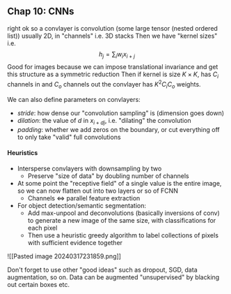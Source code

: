 ## Chap 10: CNNs
right ok
so a convlayer is
convolution (some large tensor (nested ordered list))
usually 2D, in "channels" i.e. 3D stacks
Then we have "kernel sizes" i.e.
$$h_j=\sum_i w_ix_{i+j}$$
Good for images because we can impose translational invariance and get this structure as a symmetric reduction
Then if kernel is size $K\times K,$ has $C_i$ channels in and $C_o$ channels out the convlayer has $K^2C_iC_o$ weights.

We can also define parameters on convlayers:
- *stride*: how dense our "convolution sampling" is (dimension goes down)
- *dilation*: the value of $d$ in $x_{i+dj}$, i.e. "dilating" the convolution
- *padding*: whether we add zeros on the boundary, or cut everything off to only take "valid" full convolutions

#### Heuristics
- Intersperse convlayers with downsampling by two
	- Preserve "size of data" by doubling number of channels
- At some point the "receptive field" of a single value is the entire image, so we can now flatten out into two layers or so of FCNN 
	- Channels $\iff$ parallel feature extraction
- For object detection/semantic segmentation:
	- Add max-unpool and deconvolutions (basically inversions of conv) to generate a new image of the same size, with classifications for each pixel
	- Then use a heuristic greedy algorithm to label collections of pixels with sufficient evidence together

![[Pasted image 20240317231859.png]]

Don't forget to use other "good ideas" such as dropout, SGD, data augmentation, so on.
Data can be augmented "unsupervised" by blacking out certain boxes etc.